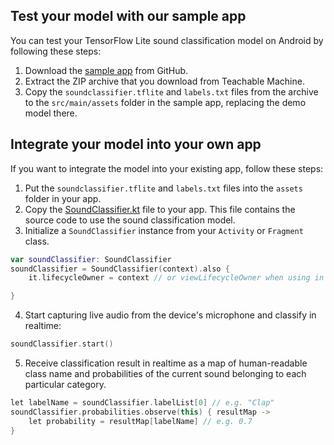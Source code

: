 ## Test your model with our sample app

You can test your TensorFlow Lite sound classification model on Android by following these steps:

1. Download the [sample app](https://github.com/tensorflow/examples/tree/master/lite/examples/sound_classification/android)
 from GitHub.
2. Extract the ZIP archive that you download from Teachable Machine.
3. Copy the `soundclassifier.tflite` and `labels.txt` files from the archive to the `src/main/assets` folder in the sample app, replacing the demo model there.

## Integrate your model into your own app

If you want to integrate the model into your existing app, follow these steps:

1. Put the `soundclassifier.tflite` and `labels.txt` files into the `assets` folder in your app.
2. Copy the [SoundClassifier.kt](https://github.com/tensorflow/examples/blob/master/lite/examples/sound_classification/android/app/src/main/java/org/tensorflow/lite/examples/soundclassifier/SoundClassifier.kt)
 file to your app. This file contains the source code to use the sound classification model.
3. Initialize a `SoundClassifier` instance from your `Activity` or `Fragment` class.

```kotlin
var soundClassifier: SoundClassifier
soundClassifier = SoundClassifier(context).also {
    it.lifecycleOwner = context // or viewLifecycleOwner when using in a Fragment

}
```

4. Start capturing live audio from the device's microphone and classify in realtime:

```kotlin
soundClassifier.start()
```

5. Receive classification result in realtime as a map of human-readable class name and 
probabilities of the current sound belonging to each particular category.

```kotlin
let labelName = soundClassifier.labelList[0] // e.g. "Clap"
soundClassifier.probabilities.observe(this) { resultMap ->
    let probability = resultMap[labelName] // e.g. 0.7
}
```
